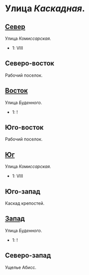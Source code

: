 # Улица *Каскадная*.

## [Север](./560040.md)

Улица *Комиссарская*.

* 1:    VIII

## Северо-восток

Рабочий поселок.

## [Восток](./585060.md)

Улица *Буденного*.

* 1:    !

## Юго-восток

Рабочий поселок.

## [Юг](./560065.md)

Улица *Комиссарская*.

* 1:    VIII

## Юго-запад

Каскад крепостей.

## [Запад](./540060.md)

Улица *Буденного*.

* 1:    !

## Северо-запад

Ущелье Абисс.
